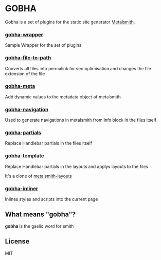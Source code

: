 # GOBHA

Gobha is a set of plugins for the static site generator [Metalsmith](www.metalsmith.io).

### [gobha-wrapper](https://github.com/Daviot/gobha-wrapper)
Sample Wrapper for the set of plugins

### [gobha-file-to-path](https://github.com/Daviot/gobha-file-to-path)
Converts all files into permalink for seo optimisation and changes the file extension of the file

### [gobha-meta](https://github.com/Daviot/gobha-meta)
Add dynamic values to the metadata object of metalsmith

### [gobha-navigation](https://github.com/Daviot/gobha-navigation)
Used to generate navigations in metalsmith from info block in the files itself

### [gobha-partials](https://github.com/Daviot/gobha-partials)
Replace Handlebar partials in the files itself

### [gobha-template](https://github.com/Daviot/gobha-template)
Replace Handlebar partials in the layouts and applys layouts to the files

It's a clone of [metalsmith-layouts](https://github.com/superwolff/metalsmith-layouts)

### [gobha-inliner](https://github.com/Daviot/gobha-inliner)
Inlines styles and scripts into the current page

## What means "gobha"?
**gobha** is the gaelic word for smith

## License
MIT